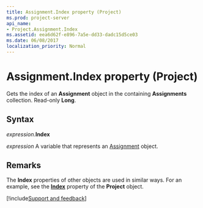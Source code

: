 ```yaml
---
title: Assignment.Index property (Project)
ms.prod: project-server
api_name:
- Project.Assignment.Index
ms.assetid: eea6d62f-e896-7a5e-dd33-dadc15d5ce03
ms.date: 06/08/2017
localization_priority: Normal
---
```



# Assignment.Index property (Project)

Gets the index of an  **Assignment** object in the containing **Assignments** collection. Read-only **Long**.


## Syntax

_expression_.**Index**

_expression_ A variable that represents an [Assignment](./Project.Assignment.md) object.


## Remarks

The  **Index** properties of other objects are used in similar ways. For an example, see the **[Index](Project.Project.Index.md)** property of the **Project** object.

[!include[Support and feedback](~/includes/feedback-boilerplate.md)]